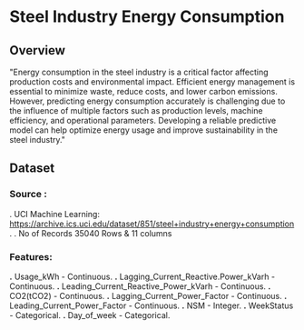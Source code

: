 # Steel Industry Energy Consumption

## Overview 
 
"Energy consumption in the steel industry is a critical factor affecting production costs and environmental impact. Efficient energy management is essential to minimize waste, reduce costs, and lower carbon emissions. However, predicting energy consumption accurately is challenging due to the influence of multiple factors such as production levels, machine efficiency, and operational parameters. Developing a reliable predictive model can help optimize energy usage and improve sustainability in the steel industry." 

## Dataset 

### Source :

 .  UCI Machine Learning: https://archive.ics.uci.edu/dataset/851/steel+industry+energy+consumption.
 .  No of Records 35040 Rows & 11 columns


### Features:  

**.**   Usage_kWh - Continuous.
**.** Lagging_Current_Reactive.Power_kVarh - Continuous.
**.** Leading_Current_Reactive_Power_kVarh - Continuous.
**.** CO2(tCO2) - Continuous.
**.** Lagging_Current_Power_Factor - Continuous.
**.** Leading_Current_Power_Factor - Continuous.
**.** NSM - Integer.
**.** WeekStatus - Categorical.
**.** Day_of_week - Categorical. 




